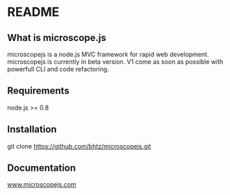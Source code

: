 README
======

What is microscope.js
---------------------

microscopejs is a node.js MVC framework for rapid web development.
microscopejs is currently in beta version. V1 come as soon as possible with powerfull CLI and code refactoring.

Requirements
------------

node.js >= 0.8

Installation
------------

git clone https://github.com/bhtz/microscopejs.git

Documentation
-------------

www.microscopejs.com